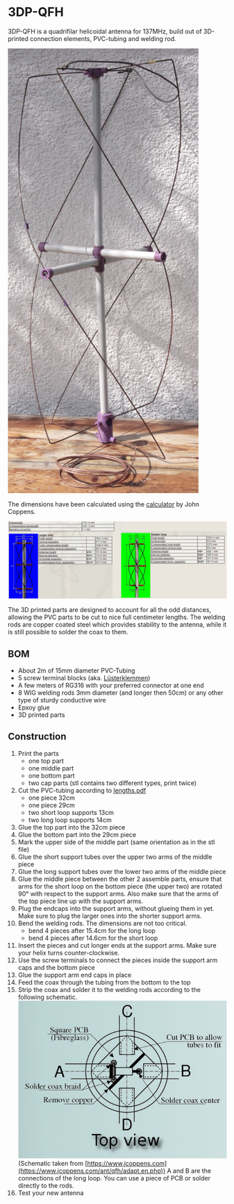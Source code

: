 3DP-QFH
=======

3DP-QFH is a quadrifilar helicoidal antenna for 137MHz,
build out of 3D-printed connection elements, PVC-tubing and welding rod.

![dimensions](images/qfh_3dp.jpg)

The dimensions have been calculated using the [calculator](https://www.jcoppens.com/ant/qfh/calc.en.php) by John Coppens.

![dimensions](images/QFH_dimensions.jpg)

The 3D printed parts are designed to account for all the odd distances,
allowing the PVC parts to be cut to nice full centimeter lengths.
The welding rods are copper coated steel which provides stability to the antenna,
while it is still possible to solder the coax to them.

BOM
---
* About 2m of 15mm diameter PVC-Tubing
* 5 screw terminal blocks (aka. [Lüsterklemmen](https://commons.wikimedia.org/wiki/File:Screw_terminal_with_crimped_wire.jpg))  
* A few meters of RG316 with your preferred connector at one end
* 8 WIG welding rods 3mm diameter (and longer then 50cm) or any other type of sturdy conductive wire
* Epxoy glue
* 3D printed parts

Construction
------------
1. Print the parts
	* one top part
	* one middle part
	* one bottom part
	* two cap parts (stl contains two different types, print twice)
2. Cut the PVC-tubing according to [lengths.pdf](lengths.pdf)
	* one piece 32cm
	* one piece 29cm
	* two short loop supports 13cm
	* two long loop supports 14cm
3. Glue the top part into the 32cm piece
4. Glue the bottom part into the 29cm piece
5. Mark the upper side of the middle part (same orientation as in the stl file)
6. Glue the short support tubes over the upper two arms of the middle piece
7. Glue the long support tubes over the lower two arms of the middle piece
8. Glue the middle piece between the other 2 assemble parts,
	ensure that arms for the short loop on the bottom piece (the upper two) are
	rotated 90° with respect to the support arms.
	Also make sure that the arms of the top piece line up with the support arms.
9. Plug the endcaps into the support arms, without glueing them in yet.
	Make sure to plug the larger ones into the shorter support arms.
10. Bend the welding rods. The dimensions are not too critical.
	* bend 4 pieces after 15.4cm for the long loop
	* bend 4 pieces after 14.6cm for the short loop
11. Insert the pieces and cut longer ends at the support arms.
	Make sure your helix turns counter-clockwise.
12. Use the screw terminals to connect the pieces inside the support arm caps and the bottom piece
13. Glue the support arm end caps in place
14. Feed the coax through the tubing from the bottom to the top
15. Strip the coax and solder it to the welding rods according to the following schematic.
	![top wiring](images/qfh_top.jpg)
	(Schematic taken from [https://www.jcoppens.com](https://www.jcoppens.com/ant/qfh/adapt.en.php))
	A and B are the connections of the long loop.
	You can use a piece of PCB or solder directly to the rods.
16. Test your new antenna
